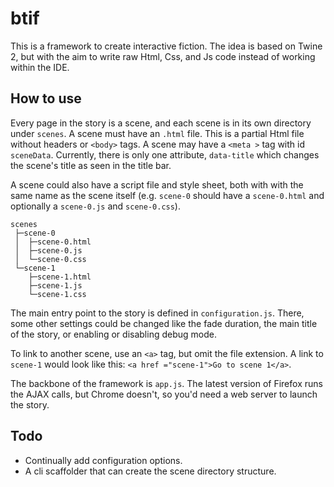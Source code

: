 # btif

This is a framework to create interactive fiction. The idea is based on Twine 2, but with the aim to write raw Html, Css, and Js code instead of working within the IDE.

## How to use

Every page in the story is a scene, and each scene is in its own directory under `scenes`. A scene must have an `.html` file. This is a partial Html file without headers or `<body>` tags. A scene may have a `<meta >` tag with id `sceneData`. Currently, there is only one attribute, `data-title` which changes the scene's title as seen in the title bar.

A scene could also have a script file and style sheet, both with with the same name as the scene itself (e.g. `scene-0` should have a `scene-0.html` and optionally a `scene-0.js` and `scene-0.css`).

```
scenes
 ├─scene-0
 │  ├─scene-0.html
 │  ├─scene-0.js
 │  └─scene-0.css
 └─scene-1
    ├─scene-1.html
    ├─scene-1.js
    └─scene-1.css
```

The main entry point to the story is defined in `configuration.js`. There, some other settings could be changed like the fade duration, the main title of the story, or enabling or disabling debug mode.

To link to another scene, use an `<a>` tag, but omit the file extension. A link to `scene-1` would look like this: `<a href ="scene-1">Go to scene 1</a>`.

The backbone of the framework is `app.js`. The latest version of Firefox runs the AJAX calls, but Chrome doesn't, so you'd need a web server to launch the story.

## Todo

- Continually add configuration options.
- A cli scaffolder that can create the scene directory structure.